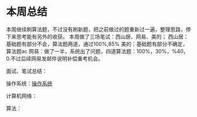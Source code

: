 # 本周总结
本周继续刷算法题，不过没有刷新题，把之前做过的题重新过一遍，整理思路，停下来思考能有另外的收获。
本周做了三场笔试：西山居、网易、美的；
西山居：基础题有部分不会，算法题两道，通过100%,85%
美的：基础题有部分不确定，算法题ac
网易：做了一半，系统出了问题，四道算法题：100%，30%，%40，0.不过后续网易发邮件说明补偿重考机会。

面试、笔试总结：

操作系统：[操作系统](Yangyongjun/项目/linux基础.md)

计算机网络：

算法：
